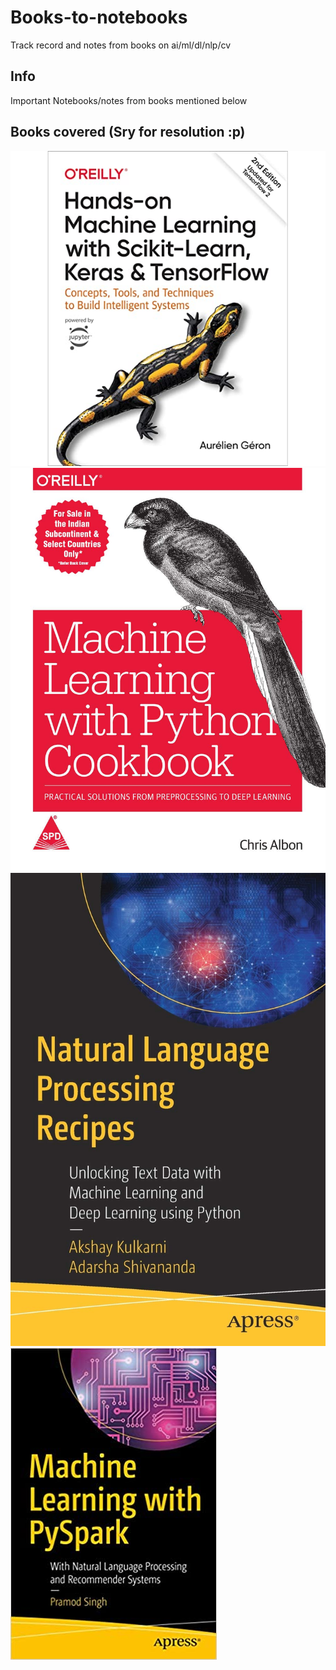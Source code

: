 # Books-to-notebooks
Track record and notes from books on ai/ml/dl/nlp/cv
## Info
Important Notebooks/notes from books mentioned below
## Books covered (Sry for resolution :p)
![](https://github.com/sonwanesuresh95/Books-to-notebooks/blob/main/Hands%20on%20Machine%20Learning/cover.jpg )
![](https://github.com/sonwanesuresh95/Books-to-notebooks/blob/main/Machine%20Learning%20Cookbook/cover.jpg )
![](https://github.com/sonwanesuresh95/Books-to-notebooks/blob/main/Natural%20Language%20Processing%20Recipes/cover.jpg )
![](https://github.com/sonwanesuresh95/Books-to-notebooks/blob/main/Machine%20Learning%20with%20PySpark/cover.jpg )
